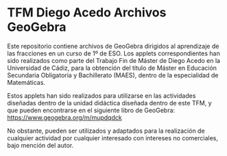 # TFM Diego Acedo Archivos GeoGebra

Este repositorio contiene archivos de GeoGebra dirigidos al aprendizaje de las fracciones en un curso de 1º de ESO. Los applets correspondientes han sido realizados como parte del Trabajo Fin de Máster de Diego Acedo en la Universidad de Cádiz, para la obtención del título de Máster en Educación Secundaria Obligatoria y Bachillerato (MAES), dentro de la especialidad de Matemáticas.

Estos applets han sido realizados para utilizarse en las actividades diseñadas dentro de la unidad didáctica diseñada dentro de este TFM, y que pueden encontrarse en el siguiente libro de GeoGebra: https://www.geogebra.org/m/mupdqdck 

No obstante, pueden ser utilizados y adaptados para la realización de cualquier actividad por cualquier interesado con intereses no comerciales, bajo mención del autor.
 

